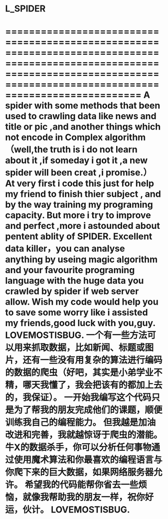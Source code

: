 # L_SPIDER
===================================================================================================================================================================================
A spider with some methods that been used to crawling data like news and title or pic ,and another things which not encode in  Complex algorithm（well,the truth is i do not learn about it ,if someday i got it ,a new spider will been creat ,i promise.）
At very first i code this just for help my friend to finish thier subject , and by the way training my programing capacity.
But more i try to improve and perfect ,more i astounded about pentent ablity of SPIDER.
Excellent data killer，you can analyse anything by useing magic algorithm and your favourite programing language with the huge data you crawled by spider if web server allow.
Wish my code would help you to save some worry like i assisted my friends,good luck with you,guy.
                                                                                                                                            LOVEMOSTISBUG.
一个有一些方法可以用来抓取数据，比如新闻、标题或图片，还有一些没有用复杂的算法进行编码的数据的爬虫（好吧，其实是小弟学业不精，哪天我懂了，我会把该有的都加上去的，我保证）。
一开始我编写这个代码只是为了帮我的朋友完成他们的课题，顺便训练我自己的编程能力。
但我越是加油改进和完善，我就越惊讶于爬虫的潜能。
牛X的数据杀手，你可以分析任何事物通过使用魔术算法和你最喜欢的编程语言与你爬下来的巨大数据，如果网络服务器允许。
希望我的代码能帮你省去一些烦恼，就像我帮助我的朋友一样，祝你好运，伙计。
                                                                                                                                            LOVEMOSTISBUG.  
===================================================================================================================================================================================
